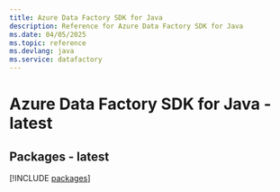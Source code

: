 ```yaml
---
title: Azure Data Factory SDK for Java
description: Reference for Azure Data Factory SDK for Java
ms.date: 04/05/2025
ms.topic: reference
ms.devlang: java
ms.service: datafactory
---
```

# Azure Data Factory SDK for Java - latest
## Packages - latest
[!INCLUDE [packages](data-factory-index.md)]